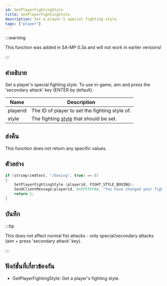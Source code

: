 ```yaml
---
id: SetPlayerFightingStyle
title: SetPlayerFightingStyle
description: Set a player's special fighting style.
tags: ["player"]
---
```


:::warning

This function was added in SA-MP 0.3a and will not work in earlier versions!

:::

## คำอธิบาย

Set a player's special fighting style. To use in-game, aim and press the 'secondary attack' key (ENTER by default).

| Name     | Description                                                              |
| -------- | ------------------------------------------------------------------------ |
| playerid | The ID of player to set the fighting style of.                           |
| style    | The fighting [style](../resources/fightingstyles.md) that should be set. |

## ส่งคืน

This function does not return any specific values.

## ตัวอย่าง

```c
if (strcmp(cmdtext, "/boxing", true) == 0)
{
    SetPlayerFightingStyle (playerid, FIGHT_STYLE_BOXING);
    SendClientMessage(playerid, 0xFFFFFFAA, "You have changed your fighting style to boxing!");
    return 1;
}
```

## บันทึก

:::tip

This does not affect normal fist attacks - only special/secondary attacks (aim + press 'secondary attack' key).

:::

## ฟังก์ชั่นที่เกี่ยวข้องกัน

- GetPlayerFightingStyle: Get a player's fighting style.
